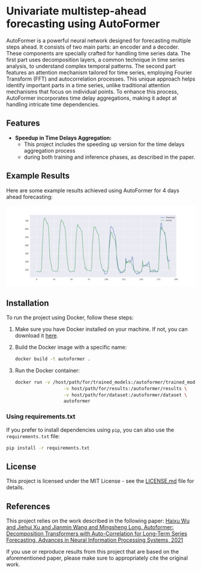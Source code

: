 # Univariate multistep-ahead forecasting using AutoFormer

AutoFormer is a powerful neural network designed for forecasting multiple steps ahead.
It consists of two main parts: an encoder and a decoder. 
These components are specially crafted for handling time series data. 
The first part uses decomposition layers, a common technique in time series analysis, 
to understand complex temporal patterns. The second part features an attention mechanism
tailored for time series, employing Fourier Transform (FFT) and autocorrelation processes. 
This unique approach helps identify important parts in a time series,
unlike traditional attention mechanisms that focus on individual points. 
To enhance this process, AutoFormer incorporates time delay aggregations, 
making it adept at handling intricate time dependencies.

## Features

- **Speedup in Time Delays Aggregation:**
  - This project includes the speeding up version for the time delays aggregation process
  - during both training and inference phases, as described in the paper.

## Example Results

Here are some example results achieved using AutoFormer for 4 days ahead forecasting:

![result1](images/1247.png)


    
## Installation

To run the project using Docker, follow these steps:

1. Make sure you have Docker installed on your machine. If not, you can download it [here](https://www.docker.com/get-started).

2. Build the Docker image with a specific name:

    ```bash
    docker build -t autoformer .
    ```

3. Run the Docker container:

    ```bash
    docker run -v /host/path/for/trained_models:/autoformer/trained_models  \
                      -v host/path/for/results:/autoformer/results \
                      -v host/path/for/dataset:/autoformer/dataset \
                      autoformer

    ```


### Using requirements.txt

If you prefer to install dependencies using `pip`, you can also use the `requirements.txt` file:

```bash
pip install -r requirements.txt

```

## License

This project is licensed under the MIT License - see the [LICENSE.md](LICENSE.md) file for details.


## References
This project relies on the work described in the following paper:
[Haixu Wu and Jiehui Xu and Jianmin Wang and Mingsheng Long.
  Autoformer: Decomposition Transformers with Auto-Correlation for Long-Term Series Forecasting,
  Advances in Neural Information Processing Systems, 2021](https://arxiv.org/abs/2106.13008)

If you use or reproduce results from this project that are based on the aforementioned paper,
please make sure to appropriately cite the original work.